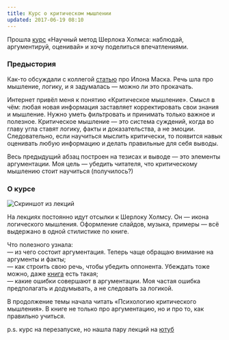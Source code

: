 ```yaml
---
title: Курс о критическом мышлении
updated: 2017-06-19 08:10
---
```


Прошла [курс](http://universarium.org/course/620) «Научный метод Шерлока Холмса: наблюдай, аргументируй, оценивай» и хочу поделиться впечатлениями.

### Предыстория
Как-то обсуждали с коллегой [статью](http://waitbutwhy.com/2015/11/the-cook-and-the-chef-musks-secret-sauce.html) про Илона Маска. Речь шла про мышление, логику, и я задумалась — можно ли это прокачать. 

Интернет привёл меня к понятию «Критическое мышление». Смысл в чём: любая новая информация заставляет корректировать свои знания и мышление. Нужно уметь фильтровать и принимать только важное и полезное. Критическое мышление — это система суждений, когда во главу угла ставят логику, факты и доказательства, а не эмоции. Следовательно, если научиться мыслить критически, то появится навык оценивать любую информацию и делать правильные для себя выводы.

Весь предыдущий абзац построен на тезисах и выводе — это элементы аргументации. Моя цель — убедить читателя, что критическому мышлению стоит научиться (получилось?)

### О курсе
![Скриншот из лекций]({{site.baseurl}}/assets/sherlock_screenshot.png)

На лекциях постоянно идут отсылки к Шерлоку Холмсу. Он — икона логического мышления. Оформление слайдов, музыка, примеры — всё выдержано в одной стилистике по книге.

Что полезного узнала: <br/>
— из чего состоит аргументация. Теперь чаще обращаю внимание на аргументы и факты; <br/>
— как строить свою речь, чтобы убедить оппонента. Убеждать тоже можно, даже [книга](http://www.ozon.ru/context/detail/id/4867943/ "Книга «Убеждай и побеждай» на Озоне") есть такая; <br/>
— какие ошибки совершают в аргументации. Моя частая ошибка предполагать и додумывать, а не следовать за логикой.

В продолжение темы начала читать «Психологию критического мышления». В книге не только про аргументацию, но и про то, как правильно учиться.

p.s. курс на перезапуске, но нашла пару лекций на [ютуб](https://www.youtube.com/playlist?list=PLZI9Tcl6CrejjJdASabZ4GABNAICRtdhT) 
